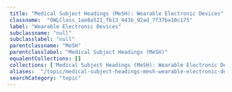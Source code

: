```yaml
--- 
 title: "Medical Subject Headings (MeSH): Wearable Electronic Devices" 
 classname:  "OWLClass_1ae8a521_fb13_443b_92ad_7f37ba10c175" 
 label: "Wearable Electronic Devices" 
 subclassname: "null" 
 subclasslabel: "null" 
 parentclassname: "MeSH" 
 parentclasslabel: "Medical Subject Headings (MeSH)" 
 equalentCollections: [] 
 collections: ['Medical Subject Headings (MeSH): Wearable Electronic Devices']
 aliases:  "/topic/medical-subject-headings-mesh-wearable-electronic-devices"  
 searchCategory: "topic" 
---
```

